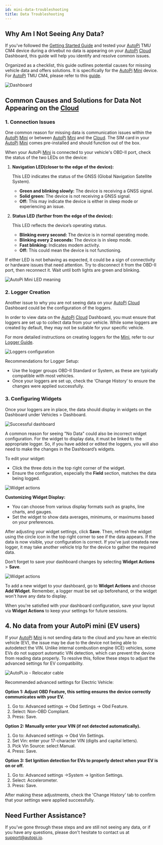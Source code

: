 ```yaml
---
id: mini-data-troubleshooting
title: Data Troubleshooting
---
```


## Why Am I Not Seeing Any Data? 

If you've followed the [Getting Started Guide](/getting_started/autopi_mini/index.md)
and tested your [AutoPi](https://www.autopi.io) TMU CM4 device during a drivebut no data is appearing on 
your [AutoPi](https://www.autopi.io) [Cloud](https://www.autopi.io/software-platform/cloud-management) Dashboard, this guide will help you identify and resolve common issues.

Organized as a checklist, this guide outlines potential causes for missing vehicle
data and offers solutions. It is specifically for the [AutoPi](https://www.autopi.io) [Mini](https://www.autopi.io/hardware/autopi-mini) device. For 
[AutoPi](https://www.autopi.io) TMU CM4, please refer to this [guide](/getting_started/autopi_tmu_cm4/index.md).  

![Dashboard](/img/getting_started/autopi_mini/data_troubleshooting/no_data_dashboard.png)

## Common Causes and Solutions for Data Not Appearing on the [Cloud](https://www.autopi.io/software-platform/cloud-management)  

### 1. Connection Issues 

One common reason for missing data is communication issues within the [AutoPi](https://www.autopi.io) [Mini](https://www.autopi.io/hardware/autopi-mini)
or between [AutoPi](https://www.autopi.io) [Mini](https://www.autopi.io/hardware/autopi-mini) and the [Cloud](https://www.autopi.io/software-platform/cloud-management). The SIM card in your [AutoPi](https://www.autopi.io) [Mini](https://www.autopi.io/hardware/autopi-mini) comes 
pre-installed and should function out of the box. 

When your AutoPi [Mini](https://www.autopi.io/hardware/autopi-mini) is connected to your vehicle's OBD-II port, check the 
status of the two LEDs on the device: 

1. **Navigation LED(closer to the edge of the device):**
    
    This LED indicates the status of the GNSS (Global Navigation Satellite System).
    - **Green and blinking slowly:** The device is receiving a GNSS signal. 
    - **Solid green:** The device is not receiving a GNSS signal. 
    - **Off:** This may indicate the device is either in sleep mode or experiencing an issue. 

2.  **Status LED (farther from the edge of the device):**
    
    This LED reflects the device’s operating status.
    - **Blinking every second:** The device is in normal operating mode. 
    - **Blinking every 2 seconds:** The device is in sleep mode. 
    - **Fast blinking:** Indicates modem activity. 
    - **Off:** This could mean the device is not functioning. 

If either LED is not behaving as expected, it could be a sign of connectivity or 
hardware issues that need attention. Try to disconnect it from the OBD-II port, 
then reconnect it. Wait until both lights are green and blinking.  

![AutoPi Mini LED meaning](/img/getting_started/autopi_mini/data_troubleshooting/mini_light_placements_01.png)

### 2. Logger Creation

Another issue to why you are not seeing data on your [AutoPi](https://www.autopi.io) [Cloud](https://www.autopi.io/software-platform/cloud-management) Dashboard could
be the configuration of the loggers.  

In order to view data on the [AutoPi](https://www.autopi.io) [Cloud](https://www.autopi.io/software-platform/cloud-management) Dashboard, you must ensure that loggers
are set up to collect data from your vehicle. While some loggers are created by 
default, they may not be suitable for your specific vehicle. 

For more detailed instructions on creating loggers for the [Mini](https://www.autopi.io/hardware/autopi-mini), refer to our 
[Logger Guide](/getting_started/autopi_mini/create-mini-loggers).

![Loggers configuration](/img/getting_started/autopi_mini/data_troubleshooting/loggers_configuration.png)

Recommendations for Logger Setup: 
- Use the logger groups OBD-II Standard or System, as these are typically 
  compatible with most vehicles. 
- Once your loggers are set up, check the ‘Change History’ to ensure the 
  changes were applied successfully.

### 3. Configuring Widgets 

Once your loggers are in place, the data should display in widgets on the 
Dashboard under Vehicles > Dashboard. 

![Successful dashboard](/img/getting_started/autopi_mini/data_troubleshooting/successful_data_dashboard.png)

A common reason for seeing "No Data" could also be incorrect widget configuration.
For the widget to display data, it must be linked to the appropriate logger. So, 
if you have added or edited the loggers, you will also need to make the changes 
in the Dashboard’s widgets.  

To edit your widget: 
- Click the three dots in the top right corner of the widget. 
- Ensure the configuration, especially the **Field** section, matches the data being logged. 

![Widget actions](/img/getting_started/autopi_mini/data_troubleshooting/configuration_widget.png)

**Customizing Widget Display:**
- You can choose from various display formats such as graphs, line charts, and gauges.
- Set the widget to show data averages, minimums, or maximums based on your preferences.

After adjusting your widget settings, click **Save**. Then, refresh the widget 
using the circle icon in the top right corner to see if the data appears. 
If the data is now visible, your configuration is correct. If you've just 
createda new logger, it may take another vehicle trip for the device to gather 
the required data.   

Don’t forget to save your dashboard changes by selecting **Widget Actions** > **Save**. 

![Widget actions](/img/getting_started/autopi_mini/data_troubleshooting/widget_action.png)

To add a new widget to your dashboard, go to **Widget Actions** and choose 
**Add Widget**. Remember, a logger must be set up beforehand, or the widget 
won't have any data to display.  

When you're satisfied with your dashboard configuration, save your layout via 
**Widget Actions** to keep your settings for future sessions.  


## 4. No data from your AutoPi mini (EV users)

If your [AutoPi](https://www.autopi.io) [Mini](https://www.autopi.io/hardware/autopi-mini) is not sending data to the cloud and you have an electric vehicle (EV), the issue may be due to the device not being able to autodetect the VIN. Unlike internal combustion engine (ICE) vehicles, some EVs do not support automatic VIN detection, which can prevent the device from reading data properly. To resolve this, follow these steps to adjust the advanced settings for EV compatibility. 

![AutoPi.io - Relocator cable](/img/getting_started/autopi_mini/mini_advanced_settings.png)

Recommended advanced settings for Electric Vehicle:

**Option 1: Adjust OBD Feature, this setting ensures the device correctly communicates with your EV.**

1. Go to: Advanced settings → Obd Settings → Obd Feature.
2. Select: Non-OBD Compliant.
3. Press: Save.

**Option 2: Manually enter your VIN (if not detected automatically).**

1. Go to: Advanced settings → Obd Vin Settings.
2. Set Vin: enter your 17-character VIN (digits and capital letters).
3. Pick Vin Source: select Manual.
4. Press: Save.

**Option 3: Set Ignition detection for EVs to properly detect when your EV is on or off.**
1. Go to: Advanced settings →System -> Ignition Settings.
2. Select: Accelerometer.
3. Press: Save.

After making these adjustments, check the 'Change History' tab to confirm that your settings were applied successfully.


## Need Further Assistance? 

If you’ve gone through these steps and are still not seeing any data, or if you 
have any questions, please don't hesitate to contact us at [support@autopi.io](mailto:support@autopi.io). 

